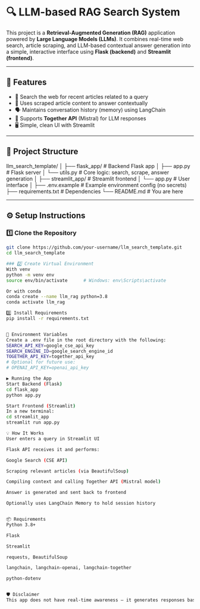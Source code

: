 # 🔍 LLM-based RAG Search System

This project is a **Retrieval-Augmented Generation (RAG)** application powered by **Large Language Models (LLMs)**. It combines real-time web search, article scraping, and LLM-based contextual answer generation into a simple, interactive interface using **Flask (backend)** and **Streamlit (frontend)**.

---

## 🚀 Features

- 🔎 Search the web for recent articles related to a query
- 🧠 Uses scraped article content to answer contextually
- 🗣️ Maintains conversation history (memory) using LangChain
- 🔄 Supports **Together API** (Mistral) for LLM responses
- 🖥️ Simple, clean UI with Streamlit

---

## 📁 Project Structure

llm_search_template/
│
├── flask_app/ # Backend Flask app
│ ├── app.py # Flask server
│ └── utils.py # Core logic: search, scrape, answer generation
│
├── streamlit_app/ # Streamlit frontend
│ └── app.py # User interface
│
├── .env.example # Example environment config (no secrets)
├── requirements.txt # Dependencies
└── README.md # You are here


---

## ⚙️ Setup Instructions

### 1️⃣ Clone the Repository

```bash
git clone https://github.com/your-username/llm_search_template.git
cd llm_search_template

### 2️⃣ Create Virtual Environment
With venv
python -m venv env
source env/bin/activate      # Windows: env\Scripts\activate

Or with conda
conda create --name llm_rag python=3.8
conda activate llm_rag

3️⃣ Install Requirements
pip install -r requirements.txt


🔐 Environment Variables
Create a .env file in the root directory with the following:
SEARCH_API_KEY=google_cse_api_key
SEARCH_ENGINE_ID=google_search_engine_id
TOGETHER_API_KEY=together_api_key
# Optional for future use:
# OPENAI_API_KEY=openai_api_key

▶️ Running the App
Start Backend (Flask)
cd flask_app
python app.py

Start Frontend (Streamlit)
In a new terminal:
cd streamlit_app
streamlit run app.py

💡 How It Works
User enters a query in Streamlit UI

Flask API receives it and performs:

Google Search (CSE API)

Scraping relevant articles (via BeautifulSoup)

Compiling context and calling Together API (Mistral model)

Answer is generated and sent back to frontend

Optionally uses LangChain Memory to hold session history


📦 Requirements
Python 3.8+

Flask

Streamlit

requests, BeautifulSoup

langchain, langchain-openai, langchain-together

python-dotenv


🛡️ Disclaimer
This app does not have real-time awareness — it generates responses based on scraped article content and model predictions.


